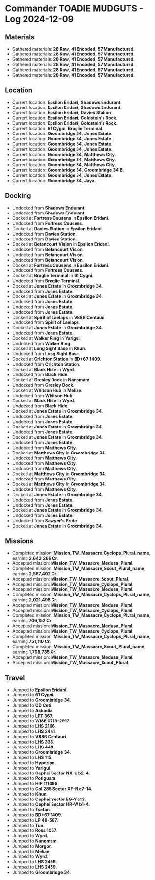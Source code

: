 # Commander TOADIE MUDGUTS - Log 2024-12-09

## Materials
- Gathered materials: **28 Raw**, **41 Encoded**, **57 Manufactured**.
- Gathered materials: **28 Raw**, **41 Encoded**, **57 Manufactured**.
- Gathered materials: **28 Raw**, **41 Encoded**, **57 Manufactured**.
- Gathered materials: **28 Raw**, **41 Encoded**, **57 Manufactured**.
- Gathered materials: **28 Raw**, **41 Encoded**, **57 Manufactured**.
- Gathered materials: **28 Raw**, **41 Encoded**, **57 Manufactured**.

## Location
- Current location: **Epsilon Eridani**, **Shadows Endurant**.
- Current location: **Epsilon Eridani**, **Shadows Endurant**.
- Current location: **Epsilon Eridani**, **Davies Station**.
- Current location: **Epsilon Eridani**, **Goldstein's Rock**.
- Current location: **Epsilon Eridani**, **Goldstein's Rock**.
- Current location: **61 Cygni**, **Broglie Terminal**.
- Current location: **Groombridge 34**, **Jones Estate**.
- Current location: **Groombridge 34**, **Jones Estate**.
- Current location: **Groombridge 34**, **Jones Estate**.
- Current location: **Groombridge 34**, **Jones Estate**.
- Current location: **Groombridge 34**, **Matthews City**.
- Current location: **Groombridge 34**, **Matthews City**.
- Current location: **Groombridge 34**, **Matthews City**.
- Current location: **Groombridge 34**, **Groombridge 34 B**.
- Current location: **Groombridge 34**, **Jones Estate**.
- Current location: **Groombridge 34**, **Jaya**.

## Docking
- Undocked from **Shadows Endurant**.
- Undocked from **Shadows Endurant**.
- Docked at **Fortress Cousens** in **Epsilon Eridani**.
- Undocked from **Fortress Cousens**.
- Docked at **Davies Station** in **Epsilon Eridani**.
- Undocked from **Davies Station**.
- Undocked from **Davies Station**.
- Docked at **Betancourt Vision** in **Epsilon Eridani**.
- Undocked from **Betancourt Vision**.
- Undocked from **Betancourt Vision**.
- Undocked from **Betancourt Vision**.
- Docked at **Fortress Cousens** in **Epsilon Eridani**.
- Undocked from **Fortress Cousens**.
- Docked at **Broglie Terminal** in **61 Cygni**.
- Undocked from **Broglie Terminal**.
- Docked at **Jones Estate** in **Groombridge 34**.
- Undocked from **Jones Estate**.
- Docked at **Jones Estate** in **Groombridge 34**.
- Undocked from **Jones Estate**.
- Undocked from **Jones Estate**.
- Undocked from **Jones Estate**.
- Docked at **Spirit of Laelaps** in **V886 Centauri**.
- Undocked from **Spirit of Laelaps**.
- Docked at **Jones Estate** in **Groombridge 34**.
- Undocked from **Jones Estate**.
- Docked at **Walker Ring** in **Yarigui**.
- Undocked from **Walker Ring**.
- Docked at **Long Sight Base** in **Khun**.
- Undocked from **Long Sight Base**.
- Docked at **Crichton Station** in **BD+67 1409**.
- Undocked from **Crichton Station**.
- Docked at **Black Hide** in **Wyrd**.
- Undocked from **Black Hide**.
- Docked at **Gresley Dock** in **Nanomam**.
- Undocked from **Gresley Dock**.
- Docked at **Whitson Hub** in **Meliae**.
- Undocked from **Whitson Hub**.
- Docked at **Black Hide** in **Wyrd**.
- Undocked from **Black Hide**.
- Docked at **Jones Estate** in **Groombridge 34**.
- Undocked from **Jones Estate**.
- Undocked from **Jones Estate**.
- Docked at **Jones Estate** in **Groombridge 34**.
- Undocked from **Jones Estate**.
- Docked at **Jones Estate** in **Groombridge 34**.
- Undocked from **Jones Estate**.
- Undocked from **Matthews City**.
- Docked at **Matthews City** in **Groombridge 34**.
- Undocked from **Matthews City**.
- Undocked from **Matthews City**.
- Undocked from **Matthews City**.
- Docked at **Matthews City** in **Groombridge 34**.
- Undocked from **Matthews City**.
- Docked at **Matthews City** in **Groombridge 34**.
- Undocked from **Matthews City**.
- Docked at **Jones Estate** in **Groombridge 34**.
- Undocked from **Jones Estate**.
- Undocked from **Jones Estate**.
- Docked at **Jones Estate** in **Groombridge 34**.
- Undocked from **Jones Estate**.
- Undocked from **Sawyer's Pride**.
- Docked at **Jones Estate** in **Groombridge 34**.

## Missions
- Completed mission: **Mission_TW_Massacre_Cyclops_Plural_name**, earning **2,643,266 Cr**.
- Accepted mission: **Mission_TW_Massacre_Medusa_Plural**.
- Completed mission: **Mission_TW_Massacre_Scout_Plural_name**, earning **2,567,402 Cr**.
- Accepted mission: **Mission_TW_Massacre_Scout_Plural**.
- Accepted mission: **Mission_TW_Massacre_Cyclops_Plural**.
- Accepted mission: **Mission_TW_Massacre_Medusa_Plural**.
- Completed mission: **Mission_TW_Massacre_Cyclops_Plural_name**, earning **2,021,495 Cr**.
- Accepted mission: **Mission_TW_Massacre_Medusa_Plural**.
- Accepted mission: **Mission_TW_Massacre_Cyclops_Plural**.
- Completed mission: **Mission_TW_Massacre_Cyclops_Plural_name**, earning **706,152 Cr**.
- Accepted mission: **Mission_TW_Massacre_Medusa_Plural**.
- Accepted mission: **Mission_TW_Massacre_Cyclops_Plural**.
- Completed mission: **Mission_TW_Massacre_Cyclops_Plural_name**, earning **751,110 Cr**.
- Completed mission: **Mission_TW_Massacre_Scout_Plural_name**, earning **1,708,735 Cr**.
- Accepted mission: **Mission_TW_Massacre_Medusa_Plural**.
- Accepted mission: **Mission_TW_Massacre_Scout_Plural**.

## Travel
- Jumped to **Epsilon Eridani**.
- Jumped to **61 Cygni**.
- Jumped to **Groombridge 34**.
- Jumped to **CD Ceti**.
- Jumped to **Akkadia**.
- Jumped to **LFT 367**.
- Jumped to **WISE 0713-2917**.
- Jumped to **LHS 2166**.
- Jumped to **LHS 2441**.
- Jumped to **V886 Centauri**.
- Jumped to **LHS 336**.
- Jumped to **LHS 449**.
- Jumped to **Groombridge 34**.
- Jumped to **LHS 115**.
- Jumped to **Hyperion**.
- Jumped to **Yarigui**.
- Jumped to **Cephei Sector NX-U b2-4**.
- Jumped to **Potiguara**.
- Jumped to **HIP 111496**.
- Jumped to **Col 285 Sector XF-N c7-14**.
- Jumped to **Khun**.
- Jumped to **Cephei Sector EG-Y c13**.
- Jumped to **Cephei Sector HR-W b1-4**.
- Jumped to **Tsetan**.
- Jumped to **BD+67 1409**.
- Jumped to **LP 48-567**.
- Jumped to **Tun**.
- Jumped to **Ross 1057**.
- Jumped to **Wyrd**.
- Jumped to **Nanomam**.
- Jumped to **Morgor**.
- Jumped to **Meliae**.
- Jumped to **Wyrd**.
- Jumped to **LHS 2459**.
- Jumped to **LHS 2459**.
- Jumped to **Groombridge 34**.

